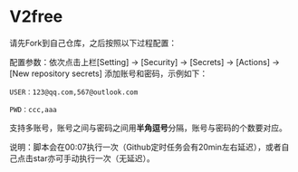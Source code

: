 # V2free

请先Fork到自己仓库，之后按照以下过程配置：

配置参数：依次点击上栏[Setting] -> [Security] -> [Secrets] -> [Actions] -> [New repository secrets] 添加账号和密码，示例如下：

`USER：123@qq.com,567@outlook.com`

`PWD：ccc,aaa`

支持多账号，账号之间与密码之间用**半角逗号**分隔，账号与密码的个数要对应。

说明：脚本会在00:07执行一次（Github定时任务会有20min左右延迟），或者自己点击star亦可手动执行一次（无延迟）。
